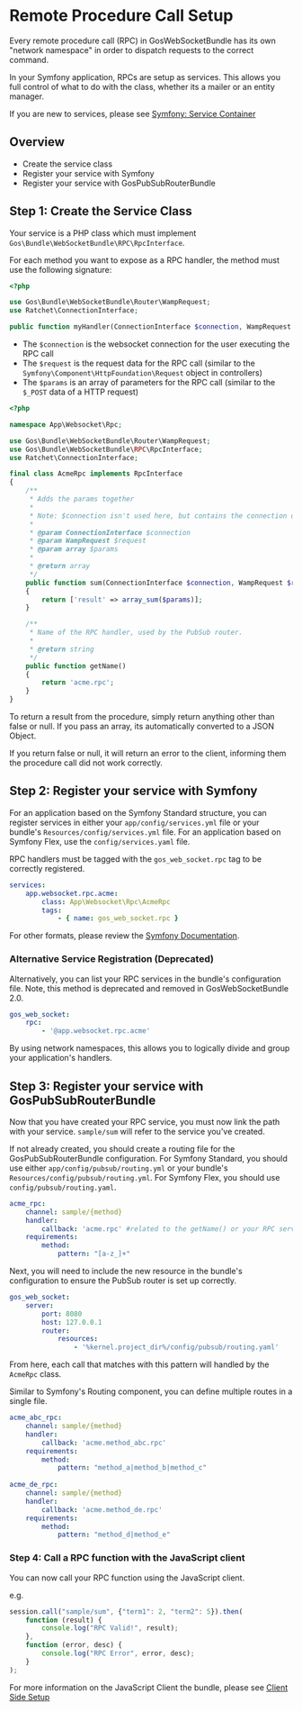 # Remote Procedure Call Setup

Every remote procedure call (RPC) in GosWebSocketBundle has its own "network namespace" in order to dispatch requests to the correct command.

In your Symfony application, RPCs are setup as services. This allows you full control of what to do with the class, whether its a mailer or an entity manager.

If you are new to services, please see [Symfony: Service Container](http://symfony.com/doc/master/book/service_container.html)

## Overview

* Create the service class
* Register your service with Symfony
* Register your service with GosPubSubRouterBundle

## Step 1: Create the Service Class

Your service is a PHP class which must implement `Gos\Bundle\WebSocketBundle\RPC\RpcInterface`.

For each method you want to expose as a RPC handler, the method must use the following signature:

```php
<?php

use Gos\Bundle\WebSocketBundle\Router\WampRequest;
use Ratchet\ConnectionInterface;

public function myHandler(ConnectionInterface $connection, WampRequest $request, $params);
```

* The `$connection` is the websocket connection for the user executing the RPC call
* The `$request` is the request data for the RPC call (similar to the `Symfony\Component\HttpFoundation\Request` object in controllers)
* The `$params` is an array of parameters for the RPC call (similar to the `$_POST` data of a HTTP request)

```php
<?php

namespace App\Websocket\Rpc;

use Gos\Bundle\WebSocketBundle\Router\WampRequest;
use Gos\Bundle\WebSocketBundle\RPC\RpcInterface;
use Ratchet\ConnectionInterface;

final class AcmeRpc implements RpcInterface
{
    /**
     * Adds the params together
     *
     * Note: $connection isn't used here, but contains the connection of the user making this request.
     *
     * @param ConnectionInterface $connection
     * @param WampRequest $request
     * @param array $params
     *
     * @return array
     */
    public function sum(ConnectionInterface $connection, WampRequest $request, $params)
    {
        return ['result' => array_sum($params)];
    }

    /**
     * Name of the RPC handler, used by the PubSub router.
     *
     * @return string
     */
    public function getName()
    {
        return 'acme.rpc';
    }
}
```

To return a result from the procedure, simply return anything other than false or null. If you pass an array, its automatically converted to a JSON Object.

If you return false or null, it will return an error to the client, informing them the procedure call did not work correctly.

## Step 2: Register your service with Symfony

For an application based on the Symfony Standard structure, you can register services in either your `app/config/services.yml` file or your bundle's `Resources/config/services.yml` file. For an application based on Symfony Flex, use the `config/services.yaml` file.

RPC handlers must be tagged with the `gos_web_socket.rpc` tag to be correctly registered.

```yaml
services:
    app.websocket.rpc.acme:
        class: App\Websocket\Rpc\AcmeRpc
        tags:
            - { name: gos_web_socket.rpc }
```

For other formats, please review the [Symfony Documentation](http://symfony.com/doc/master/book/service_container.html).

### Alternative Service Registration (Deprecated)

Alternatively, you can list your RPC services in the bundle's configuration file. Note, this method is deprecated and removed in GosWebSocketBundle 2.0.

```yaml
gos_web_socket:
    rpc:
        - '@app.websocket.rpc.acme'
```

By using network namespaces, this allows you to logically divide and group your application's handlers.

## Step 3: Register your service with GosPubSubRouterBundle

Now that you have created your RPC service, you must now link the path with your service. `sample/sum` will refer to the service you've created.

If not already created, you should create a routing file for the GosPubSubRouterBundle configuration. For Symfony Standard, you should use either `app/config/pubsub/routing.yml` or your bundle's `Resources/config/pubsub/routing.yml`. For Symfony Flex, you should use `config/pubsub/routing.yaml`.

```yaml
acme_rpc:
    channel: sample/{method}
    handler:
        callback: 'acme.rpc' #related to the getName() or your RPC service
    requirements:
        method:
            pattern: "[a-z_]+"
```

Next, you will need to include the new resource in the bundle's configuration to ensure the PubSub router is set up correctly.

```yaml
gos_web_socket:
    server:
        port: 8080
        host: 127.0.0.1
        router:
            resources:
                - '%kernel.project_dir%/config/pubsub/routing.yaml'
```

From here, each call that matches with this pattern will handled by the `AcmeRpc` class.

Similar to Symfony's Routing component, you can define multiple routes in a single file.

```yaml
acme_abc_rpc:
    channel: sample/{method}
    handler:
        callback: 'acme.method_abc.rpc'
    requirements:
        method:
            pattern: "method_a|method_b|method_c"
            
acme_de_rpc:
    channel: sample/{method}
    handler:
        callback: 'acme.method_de.rpc'
    requirements:
        method:
            pattern: "method_d|method_e"
```

### Step 4: Call a RPC function with the JavaScript client

You can now call your RPC function using the JavaScript client.

e.g.

```javascript
session.call("sample/sum", {"term1": 2, "term2": 5}).then(
    function (result) {
        console.log("RPC Valid!", result);
    },
    function (error, desc) {
        console.log("RPC Error", error, desc);
    }
);
```

For more information on the JavaScript Client the bundle, please see [Client Side Setup](ClientSetup.md)
